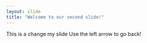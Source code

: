```yaml
---
layout: slide
title: "Welcome to our second slide!"
---
```

This is a change my slide
Use the left arrow to go back!